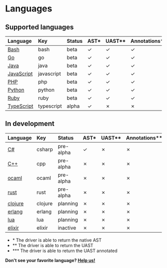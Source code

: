 <!-- Code generated by 'make languages' DO NOT EDIT. -->
# Languages

## Supported languages

| Language   | Key        | Status  | AST\* | UAST\*\* | Annotations\*\*\* | Container | Maintainer |
| :--------- | :--------- | :------ | :--- | :----- | :------------- | :-------- | :--------- |
| [Bash](https://github.com/bblfsh/bash-driver) | bash | beta | ✓ | ✓ | ✓ | [✓](https://hub.docker.com/r/bblfsh/bash-driver/) | [juanjux](https://github.com/juanjux) |
| [Go](https://github.com/bblfsh/go-driver) | go | beta | ✓ | ✓ | ✓ | [✓](https://hub.docker.com/r/bblfsh/go-driver/) | [dennwc](https://github.com/dennwc) |
| [Java](https://github.com/bblfsh/java-driver) | java | beta | ✓ | ✓ | ✓ | [✓](https://hub.docker.com/r/bblfsh/java-driver/) | [dennwc](https://github.com/dennwc) |
| [JavaScript](https://github.com/bblfsh/javascript-driver) | javascript | beta | ✓ | ✓ | ✓ | [✓](https://hub.docker.com/r/bblfsh/javascript-driver/) | [dennwc](https://github.com/dennwc) |
| [PHP](https://github.com/bblfsh/php-driver) | php | beta | ✓ | ✓ | ✓ | [✓](https://hub.docker.com/r/bblfsh/php-driver/) | [juanjux](https://github.com/juanjux) |
| [Python](https://github.com/bblfsh/python-driver) | python | beta | ✓ | ✓ | ✓ | [✓](https://hub.docker.com/r/bblfsh/python-driver/) | [juanjux](https://github.com/juanjux) |
| [Ruby](https://github.com/bblfsh/ruby-driver) | ruby | beta | ✓ | ✓ | ✓ | [✓](https://hub.docker.com/r/bblfsh/ruby-driver/) | [juanjux](https://github.com/juanjux) |
| [TypeScript](https://github.com/bblfsh/typescript-driver) | typescript | alpha | ✓ | ✗ | ✗ | [✓](https://hub.docker.com/r/bblfsh/typescript-driver/) | [dennwc](https://github.com/dennwc) |

## In development

| Language   | Key        | Status  | AST\* | UAST\*\* | Annotations\*\*\* | Container | Maintainer |
| :--------- | :--------- | :------ | :--- | :----- | :------------- | :-------- | :--------- |
| [C#](https://github.com/bblfsh/csharp-driver) | csharp | pre-alpha | ✓ | ✗ | ✗ | ✗ | - |
| [C++](https://github.com/bblfsh/cpp-driver) | cpp | pre-alpha | ✗ | ✗ | ✗ | ✗ | - |
| [ocaml](https://github.com/bblfsh/ocaml-driver) | ocaml | pre-alpha | ✗ | ✗ | ✗ | ✗ | - |
| [rust](https://github.com/bblfsh/rust-driver) | rust | pre-alpha | ✗ | ✗ | ✗ | [✓](https://hub.docker.com/r/bblfsh/rust-driver/) | - |
| [clojure](https://github.com/bblfsh/clojure-driver) | clojure | planning | ✗ | ✗ | ✗ | ✗ | - |
| [erlang](https://github.com/bblfsh/erlang-driver) | erlang | planning | ✗ | ✗ | ✗ | ✗ | - |
| [lua](https://github.com/bblfsh/lua-driver) | lua | planning | ✗ | ✗ | ✗ | ✗ | - |
| [elixir](https://github.com/bblfsh/elixir-driver) | elixir | inactive | ✗ | ✗ | ✗ | ✗ | - |

* \* The driver is able to return the native AST
* \*\* The driver is able to return the UAST
* \*\*\* The driver is able to return the UAST annotated

**Don't see your favorite language? [Help us!](join-the-community.md)**

